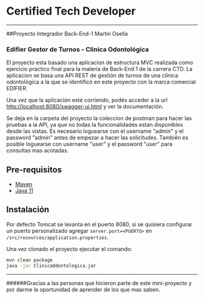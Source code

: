 
# Certified Tech Developer

---

##Proyecto Integrador Back-End-1 Martin Osella
### Edifier Gestor de Turnos - Clinica Odontológica



El proyecto esta basado una aplicacion de estructura MVC realizada como ejercicio practico final para la materia de Back-End 1 de la carrera CTD. La
aplicacion se basa una API REST de gestión de turnos de una clínica odontológica a la que se identificó en este proyecto con la marca comercial EDIFIER.

Una vez que la aplicación esté corriendo, podés acceder a la url [http://localhost:8080/swagger-ui.html](http://localhost:8080/swagger-ui.html)
y ver la documentación.

Se deja en la carpeta del proyecto la coleccion de postman para hacer las pruebas a la API, ya que no todas la funcionalidades estan disponibles desde las
vistas. Es necesario loguearse con el username "admin" y el password "admin" antes de empezar a hacer las solicitudes. También es posible loguearse con
username "user" y el password "user" para consultas mas acotadas.

## Pre-requisitos
-  [Maven](https://maven.apache.org/download.cgi)
-  [Java 11](https://www.oracle.com/java/technologies/downloads/#java11)

## Instalación
Por defecto Tomcat se levanta en el puerto 8080, si se quisiera configurar un puerto personalizado agregar `server.port=<PUERTO>`
en `/src/resources/application.properties`.

Una vez clonado el proyecto ejecutar el comando:
```bash
mvn clean package
java -jar ClinicaOdontologica.jar
```

---
######Gracias a las personas que hicieron parte de este mini-proyecto y por darme la oportunidad de aprender de los que mas saben.

